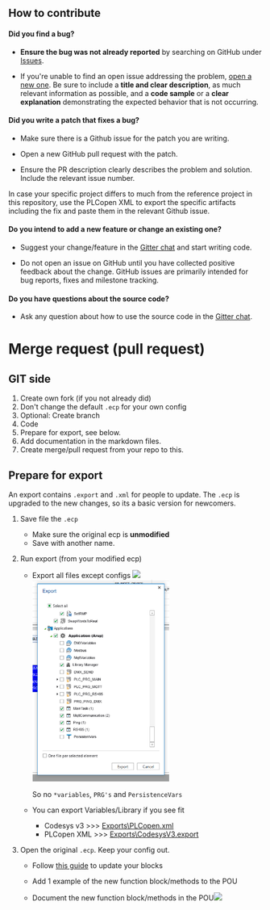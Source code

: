 ## How to contribute

#### **Did you find a bug?**

* **Ensure the bug was not already reported** by searching on GitHub under [Issues](https://github.com/MichielVanwelsenaere/HomeAutomation.CoDeSys3/issues).

* If you're unable to find an open issue addressing the problem, [open a new one](https://github.com/MichielVanwelsenaere/HomeAutomation.CoDeSys3/issues/new). Be sure to include a **title and clear description**, as much relevant information as possible, and a **code sample** or a **clear explanation** demonstrating the expected behavior that is not occurring.


#### **Did you write a patch that fixes a bug?**

* Make sure there is a Github issue for the patch you are writing.

* Open a new GitHub pull request with the patch.

* Ensure the PR description clearly describes the problem and solution. Include the relevant issue number.

In case your specific project differs to much from the reference project in this repository, use the PLCopen XML to export the specific artifacts including the fix and paste them in the relevant Github issue.

#### **Do you intend to add a new feature or change an existing one?**

* Suggest your change/feature in the [Gitter chat](https://gitter.im/MichielVanwelsenaere/HomeAutomation.CoDeSys3) and start writing code.

* Do not open an issue on GitHub until you have collected positive feedback about the change. GitHub issues are primarily intended for bug reports, fixes and milestone tracking.

#### **Do you have questions about the source code?**

* Ask any question about how to use the source code in the [Gitter chat](https://gitter.im/MichielVanwelsenaere/HomeAutomation.CoDeSys3).

# Merge request (pull request)

## **GIT side**

1. Create own fork (if you not already did)
2. Don't change the default `.ecp` for your own config
3. Optional: Create branch 
4. Code
5. Prepare for export, see below. 
6. Add documentation in the markdown files.
6. Create merge/pull request from your repo to this.

## **Prepare for export**

An export contains `.export` and `.xml` for people to update. The `.ecp` is upgraded to the new changes, so its a basic version for newcomers.

1. Save file the `.ecp`

   - Make sure the original ecp is **unmodified**
   - Save with another name.

2. Run export (from your modified ecp)

   - Export all files except configs
   ![](img/clip20230118225100.png)
     <img src="_img/GettingStartedGuide/Export_all_except_POU.png" height="400">
     
     So no `*variables`, `PRG's` and `PersistenceVars`
   - You can export Variables/Library if you see fit
     - Codesys v3 >>> [Exports\PLCopen.xml](../src/Exports/PLCopen.xml)
     - PLCopen XML >>> [Exports\CodesysV3.export](../src/Exports/CodesysV3.export)

3. Open the original `.ecp`. Keep your config out.
    - Follow [this guide](FAQ/Howto_updating_function_blocks.md) to update your blocks

    - Add 1 example of the new function block/methods to the POU
    - Document the new function block/methods in the POU![](img/clip20230118225246.png)